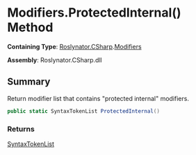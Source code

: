 # Modifiers\.ProtectedInternal\(\) Method

**Containing Type**: [Roslynator.CSharp](../../README.md)\.[Modifiers](../README.md)

**Assembly**: Roslynator\.CSharp\.dll

## Summary

Return modifier list that contains "protected internal" modifiers\.

```csharp
public static SyntaxTokenList ProtectedInternal()
```

### Returns

[SyntaxTokenList](https://docs.microsoft.com/en-us/dotnet/api/microsoft.codeanalysis.syntaxtokenlist)

